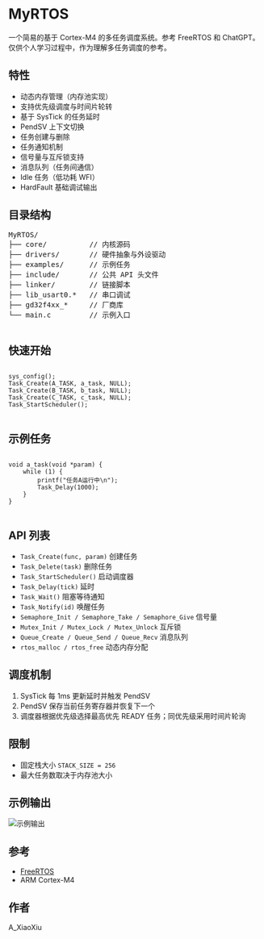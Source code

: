<!DOCTYPE html>
<html lang="zh-CN">
<head>
  <meta charset="UTF-8">
  <title>MyRTOS README</title>
</head>
<body>
  <h1>MyRTOS</h1>

  <p>一个简易的基于 Cortex-M4 的多任务调度系统。参考 FreeRTOS 和 ChatGPT。  
  仅供个人学习过程中，作为理解多任务调度的参考。</p>

<h2>特性</h2>
  <ul>
    <li>动态内存管理（内存池实现）</li>
    <li>支持优先级调度与时间片轮转</li>
    <li>基于 SysTick 的任务延时</li>
    <li>PendSV 上下文切换</li>
    <li>任务创建与删除</li>
    <li>任务通知机制</li>
    <li>信号量与互斥锁支持</li>
    <li>消息队列（任务间通信）</li>
    <li>Idle 任务（低功耗 WFI）</li>
    <li>HardFault 基础调试输出</li>
  </ul>

<h2>目录结构</h2>
  <pre>
MyRTOS/
├── core/          // 内核源码
├── drivers/       // 硬件抽象与外设驱动
├── examples/      // 示例任务
├── include/       // 公共 API 头文件
├── linker/        // 链接脚本
├── lib_usart0.*   // 串口调试
├── gd32f4xx_*     // 厂商库
└── main.c         // 示例入口
  </pre>

<h2>快速开始</h2>
  <pre><code class="language-c">
sys_config();
Task_Create(A_TASK, a_task, NULL);
Task_Create(B_TASK, b_task, NULL);
Task_Create(C_TASK, c_task, NULL);
Task_StartScheduler(); 
  </code></pre>

<h2>示例任务</h2>
  <pre><code class="language-c">
void a_task(void *param) {
    while (1) {
        printf("任务A运行中\n");
        Task_Delay(1000);
    }
}
  </code></pre>

<h2>API 列表</h2>
  <ul>
    <li><code>Task_Create(func, param)</code> 创建任务</li>
    <li><code>Task_Delete(task)</code> 删除任务</li>
    <li><code>Task_StartScheduler()</code> 启动调度器</li>
    <li><code>Task_Delay(tick)</code> 延时</li>
    <li><code>Task_Wait()</code> 阻塞等待通知</li>
    <li><code>Task_Notify(id)</code> 唤醒任务</li>
    <li><code>Semaphore_Init / Semaphore_Take / Semaphore_Give</code> 信号量</li>
    <li><code>Mutex_Init / Mutex_Lock / Mutex_Unlock</code> 互斥锁</li>
    <li><code>Queue_Create / Queue_Send / Queue_Recv</code> 消息队列</li>
    <li><code>rtos_malloc / rtos_free</code> 动态内存分配</li>
  </ul>

<h2>调度机制</h2>
  <ol>
    <li>SysTick 每 1ms 更新延时并触发 PendSV</li>
    <li>PendSV 保存当前任务寄存器并恢复下一个</li>
    <li>调度器根据优先级选择最高优先 READY 任务；同优先级采用时间片轮询</li>
  </ol>

<h2>限制</h2>
  <ul>
    <li>固定栈大小 <code>STACK_SIZE = 256</code></li>
    <li>最大任务数取决于内存池大小</li>
  </ul>

<h2>示例输出</h2>
  <p><img src="https://gitee.com/sh-xiaoxiu/my-rtos-demo/raw/main/assets/usart_log.png" alt="示例输出"></p>

<h2>参考</h2>
  <ul>
    <li><a href="https://github.com/FreeRTOS/FreeRTOS-Kernel">FreeRTOS</a></li>
    <li>ARM Cortex-M4</li>
  </ul>

<h2>作者</h2>
  <p>A_XiaoXiu</p>
</body>
</html>
